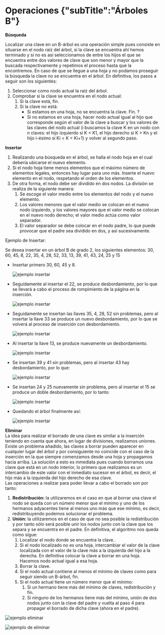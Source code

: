 # Operaciones {"subTitle":"Árboles B"}

**Búsqueda**  

Localizar una clave en un B-árbol es una operación simple pues consiste en situarse en el nodo raíz del árbol, si la clave se encuentra ahí hemos terminado y si no es así seleccionamos de entre los hijos el que se encuentra entre dos valores de clave que son menor y mayor que la buscada respectivamente y repetimos el proceso hasta que la encontremos. En caso de que se llegue a una hoja y no podamos proseguir la búsqueda la clave no se encuentra en el árbol. En definitiva, los pasos a seguir son los siguientes:  

1.  Seleccionar como nodo actual la raíz del árbol.
2.  Comprobar si la clave se encuentra en el nodo actual:
    1.  Si la clave está, fin.
    2.  Si la clave no está:  
        *   Si estamos en una hoja, no se encuentra la clave. Fin. ?
        *   Si no estamos en una hoja, hacer nodo actual igual al hijo que corresponde según el valor de la clave a buscar y los valores de las claves del nodo actual (i buscamos la clave K en un nodo con n claves: el hijo izquierdo si K < K1, el hijo derecho si K > Kn y el hijo i-ésimo si Ki < K < Ki+1) y volver al segundo paso.  
            

**Insertar**  

1.  Realizando una búsqueda en el árbol, se halla el nodo hoja en el cual debería ubicarse el nuevo elemento.
2.  Si el nodo hoja tiene menos elementos que el máximo número de elementos legales, entonces hay lugar para uno más. Inserte el nuevo elemento en el nodo, respetando el orden de los elementos.
3.  De otra forma, el nodo debe ser dividido en dos nodos. La división se realiza de la siguiente manera:
    1.  Se escoge el valor medio entre los elementos del nodo y el nuevo elemento.
    2.  Los valores menores que el valor medio se colocan en el nuevo nodo izquierdo, y los valores mayores que el valor medio se colocan en el nuevo nodo derecho; el valor medio actúa como valor separador.
    3.  El valor separador se debe colocar en el nodo padre, lo que puede provocar que el padre sea dividido en dos, y así sucesivamente.

Ejemplo de Insertar:  
  
Se desea insertar en un árbol B de grado 2, los siguientes elementos: 30, 60, 45, 8, 22, 35, 4, 28, 52, 33, 13, 39, 41, 43, 24, 25 y 15

*   Insertar primero 30, 60, 45 y 8.
    
    ![ejemplo insertar](/assets/images/b-tree/arbolB_15.jpg)  
    
*   Seguidamente al insertar el 22, se produce desbordamiento, por lo que se llevará a cabo el proceso de rompimiento de la página en la inserción.
    
    ![ejemplo insertar](/assets/images/b-tree/arbolB_9.jpg)
    
*   Seguidamente se insertan las llaves 35, 4, 28, 52 sin problemas, pero al insertar la llave 33 se produce un nuevo desbordamiento, por lo que se volverá al proceso de inserción con desbordamiento.
    
    ![ejemplo insertar](/assets/images/b-tree/arbolB_10.jpg)
    
*   Al insertar la llave 13, se produce nuevamente un desbordamiento.
    
    ![ejemplo insertar](/assets/images/b-tree/arbolB_11.jpg)
    
*   Se insertan 39 y 41 sin problemas, pero al insertar 43 hay desbordamiento, por lo que:
    
    ![ejemplo insertar](/assets/images/b-tree/arbolB_12.jpg)
    
*   Se insertan 24 y 25 nuevamente sin problema, pero al insertar el 15 se produce un doble desbordamiento, por lo tanto:
    
    ![ejemplo insertar](/assets/images/b-tree/arbolB_13.jpg)
    
*   Quedando el árbol finalmente así:  
    
    ![ejemplo insertar](/assets/images/b-tree/arbolB_14.jpg)
    

  
  

**Eliminar**  
La idea para realizar el borrado de una clave es similar a la inserción teniendo en cuenta que ahora, en lugar de divisiones, realizamos uniones. Existe un problema añadido, las claves a borrar pueden aparecer en cualquier lugar del árbol y por consiguiente no coincide con el caso de la inserción en la que siempre comenzamos desde una hoja y propagamos hacia arriba. La solución a esto es inmediata pues cuando borramos una clave que está en un nodo interior, lo primero que realizamos es un intercambio de este valor con el inmediato sucesor en el árbol, es decir, el hijo más a la izquierda del hijo derecho de esa clave.  
Las operaciones a realizar para poder llevar a cabo el borrado son por tanto:

1.  **Redistribución:** la utilizaremos en el caso en que al borrar una clave el nodo se queda con un número menor que el mínimo y uno de los hermanos adyacentes tiene al menos uno más que ese mínimo, es decir, redistribuyendo podemos solucionar el problema.
2.  **Unión:** la utilizaremos en el caso de que no sea posible la redistribución y por tanto sólo será posible unir los nodos junto con la clave que los separa y se encuentra en el padre. En definitiva, el algoritmo nos queda como sigue:
    1.  Localizar el nodo donde se encuentra la clave..
    2.  Si el nodo localizado no es una hoja, intercambiar el valor de la clave localizada con el valor de la clave más a la izquierda del hijo a la derecha. En definitiva colocar la clave a borrar en una hoja. Hacemos nodo actual igual a esa hoja.
    3.  Borrar la clave.
    4.  Si el nodo actual contiene al menos el mínimo de claves como para seguir siendo un B-árbol, fin.
    5.  Si el nodo actual tiene un número menor que el mínimo:
        1.  Si un hermano tiene más del mínimo de claves, redistribución y fin.
        2.  Si ninguno de los hermanos tiene más del mínimo, unión de dos nodos junto con la clave del padre y vuelta al paso 4 para propagar el borrado de dicha clave (ahora en el padre).

![ejemplo eliminar](/assets/images/b-tree/arbolB_7.jpg)

![ejemplo de eliminar](/assets/images/b-tree/arbolB_8.jpg)